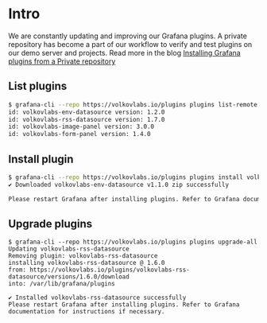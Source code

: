 # Intro

We are constantly updating and improving our Grafana plugins. A private repository has become a part of our workflow to verify and test plugins on our demo server and projects. Read more in the blog [Installing Grafana plugins from a Private repository](https://volkovlabs.com/installing-grafana-plugins-from-a-private-repository-805b54a1add3)

## List plugins

```bash
$ grafana-cli --repo https://volkovlabs.io/plugins plugins list-remote
id: volkovlabs-env-datasource version: 1.2.0
id: volkovlabs-rss-datasource version: 1.7.0
id: volkovlabs-image-panel version: 3.0.0
id: volkovlabs-form-panel version: 1.4.0
```

## Install plugin

```bash
$ grafana-cli --repo https://volkovlabs.io/plugins plugins install volkovlabs-env-datasource
✔ Downloaded volkovlabs-env-datasource v1.1.0 zip successfully

Please restart Grafana after installing plugins. Refer to Grafana documentation for instructions if necessary.
```

## Upgrade plugins

```
$ grafana-cli --repo https://volkovlabs.io/plugins plugins upgrade-all
Updating volkovlabs-rss-datasource
Removing plugin: volkovlabs-rss-datasource
installing volkovlabs-rss-datasource @ 1.6.0
from: https://volkovlabs.io/plugins/volkovlabs-rss-datasource/versions/1.6.0/download
into: /var/lib/grafana/plugins

✔ Installed volkovlabs-rss-datasource successfully
Please restart Grafana after installing plugins. Refer to Grafana documentation for instructions if necessary.
```

